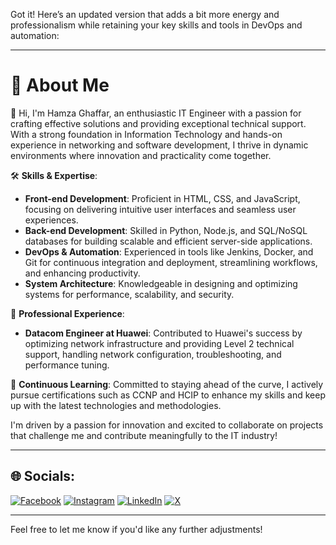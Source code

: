 Got it! Here’s an updated version that adds a bit more energy and professionalism while retaining your key skills and tools in DevOps and automation:

---

# 💫 About Me
👋 Hi, I'm Hamza Ghaffar, an enthusiastic IT Engineer with a passion for crafting effective solutions and providing exceptional technical support. With a strong foundation in Information Technology and hands-on experience in networking and software development, I thrive in dynamic environments where innovation and practicality come together.

🛠️ **Skills & Expertise**:
- **Front-end Development**: Proficient in HTML, CSS, and JavaScript, focusing on delivering intuitive user interfaces and seamless user experiences.
- **Back-end Development**: Skilled in Python, Node.js, and SQL/NoSQL databases for building scalable and efficient server-side applications.
- **DevOps & Automation**: Experienced in tools like Jenkins, Docker, and Git for continuous integration and deployment, streamlining workflows, and enhancing productivity.
- **System Architecture**: Knowledgeable in designing and optimizing systems for performance, scalability, and security.

💼 **Professional Experience**:
- **Datacom Engineer at Huawei**: Contributed to Huawei's success by optimizing network infrastructure and providing Level 2 technical support, handling network configuration, troubleshooting, and performance tuning.

🌟 **Continuous Learning**: Committed to staying ahead of the curve, I actively pursue certifications such as CCNP and HCIP to enhance my skills and keep up with the latest technologies and methodologies.

I'm driven by a passion for innovation and excited to collaborate on projects that challenge me and contribute meaningfully to the IT industry!

---

## 🌐 Socials:
[![Facebook](https://img.shields.io/badge/Facebook-%231877F2.svg?logo=Facebook&logoColor=white)](https://facebook.com/calledhamzy) [![Instagram](https://img.shields.io/badge/Instagram-%23E4405F.svg?logo=Instagram&logoColor=white)](https://instagram.com/calledhamzy) [![LinkedIn](https://img.shields.io/badge/LinkedIn-%230077B5.svg?logo=linkedin&logoColor=white)](https://linkedin.com/in/hamzaghaffar) [![X](https://img.shields.io/badge/X-black.svg?logo=X&logoColor=white)](https://x.com/calledhamzy) 

---

Feel free to let me know if you'd like any further adjustments!
